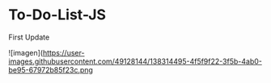 # To-Do-List-JS

First Update

![imagen](https://user-images.githubusercontent.com/49128144/138314495-4f5f9f22-3f5b-4ab0-be95-67972b85f23c.png
